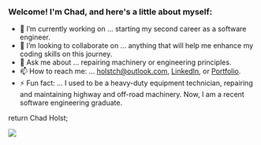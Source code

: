 ### Welcome! I'm Chad, and here's a little about myself:

- 🔭 I’m currently working on ... starting my second career as a software engineer.
- 👯 I’m looking to collaborate on ... anything that will help me enhance my coding skills on this journey.
- 💬 Ask me about ... repairing machinery or engineering principles.
- 📫 How to reach me: ... [holstch@outlook.com](mailto:holstch@outlook.com), [LinkedIn](https://www.linkedin.com/in/chad-holst-31145b247/), or [Portfolio](https://www.chadsportfolio.ca).
- ⚡ Fun fact: ... I used to be a heavy-duty equipment technician, repairing and maintaining highway and off-road machinery. Now, I am a recent software engineering graduate.

return Chad Holst;

![](https://komarev.com/ghpvc/?username=HolstCh)
